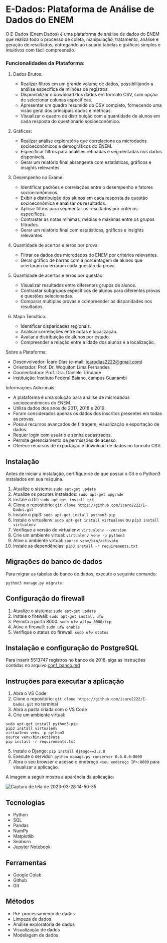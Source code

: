 # E-Dados: Plataforma de Análise de Dados do ENEM

O E-Dados (Enem Dados) é uma plataforma de análise de dados do ENEM que realiza todo o processo de coleta, manipulação, tratamento, análise e geração de resultados, entregando ao usuário tabelas e gráficos simples e intuitivos com fácil compreensão.

### Funcionalidades da Plataforma:

1. Dados Brutos:
   - Realizar filtros em um grande volume de dados, possibilitando a análise específica de milhões de registros.
   - Disponibilizar o download dos dados em formato CSV, com opção de selecionar colunas específicas.
   - Apresentar um quadro resumido do CSV completo, fornecendo uma visão geral dos principais dados e métricas.
   - Visualizar o quadro de distribuição com a quantidade de alunos em cada resposta do questionário socioeconômico.

2. Gráficos:
   - Realizar análise exploratória que correlaciona os microdados socioeconômicos e demográficos do ENEM.
   - Especificar filtros para análises refinadas e segmentadas nos dados disponíveis.
   - Gerar um relatório final abrangente com estatísticas, gráficos e insights relevantes.

3. Desempenho no Exame:
   - Identificar padrões e correlações entre o desempenho e fatores socioeconômicos.
   - Exibir a distribuição dos alunos em cada resposta da questão socioeconômica e analisar os resultados.
   - Aplicar filtros para segmentar os resultados por critérios específicos.
   - Contrastar as notas mínimas, médias e máximas entre os grupos filtrados.
   - Gerar um relatório final com estatísticas, gráficos e insights relevantes.

4. Quantidade de acertos e erros por prova:
   - Filtrar os dados dos microdados do ENEM por critérios relevantes.
   - Gerar gráfico de barras com a porcentagem de alunos que acertaram ou erraram cada questão da prova.

5. Quantidade de acertos e erros por questão:
   - Visualizar resultados entre diferentes grupos de alunos.
   - Contrastar subgrupos específicos de alunos para diferentes provas e questões selecionadas.
   - Comparar múltiplas provas e compreender as disparidades nos resultados.

6. Mapa Temático:
   - Identificar disparidades regionais.
   - Analisar correlações entre notas e localização.
   - Avaliar a distribuição de alunos por estado.
   - Compreender a relação entre a idade dos alunos e a localização.

Sobre a Plataforma:
- Desenvolvedor: Ícaro Dias (e-mail: icarodias2222@gmail.com)
- Orientador: Prof. Dr. Woquiton Lima Fernandes
- Coorientadora: Prof. Dra. Daniele Trindade
- Instituição: Instituto Federal Baiano, campus Guanambi

Informações Adicionais:
- A plataforma é uma solução para análise de microdados socioeconômicos do ENEM.
- Utiliza dados dos anos de 2017, 2018 e 2019.
- Foram considerados apenas os dados dos inscritos presentes em todas as provas.
- Possui recursos avançados de filtragem, visualização e exportação de dados.
- Requer login com usuário e senha cadastrados.
- Permite gerenciamento de permissões de acesso.
- Oferece recursos de exportação e download de dados no formato CSV.

## Instalação

Antes de iniciar a instalação, certifique-se de que possui o Git e o Python3 instalados em sua máquina.

1. Atualize o sistema: `sudo apt-get update`
2. Atualize os pacotes instalados: `sudo apt-get upgrade`
3. Instale o Git: `sudo apt-get install git`
4. Clone o repositório: `git clone https://github.com/icaro2222/E-Dados.git`
5. Instale o pip3: `sudo apt-get install python3-pip`
6. Instale o virtualenv: `sudo apt-get install virtualenv` ou `pip3 install virtualenv`
7. Verifique a versão do virtualenv: `virtualenv --version`
8. Crie um ambiente virtual: `virtualenv venv -p python3`
9. Ative o ambiente virtual: `source venv/bin/activate`
10. Instale as dependências: `pip3 install -r requirements.txt`

## Migrações do banco de dados

Para migrar as tabelas do banco de dados, execute o seguinte comando:

```
python3 manage.py migrate
```

## Configuração do firewall

1. Atualize o sistema: `sudo apt-get update`
2. Instale o firewall: `sudo apt-get install ufw`
3. Permita a porta 8000: `sudo ufw allow 8000/tcp`
4. Ative o firewall: `sudo ufw enable`
5. Verifique o status do firewall: `sudo ufw status`

## Instalação e configuração do PostgreSQL

Para inserir 5513747 registros no banco de 2018, siga as instruções contidas no arquivo [conf_banco.md](conf_banco.md)

## Instruções para executar a aplicação

1. Abra o VS Code
2. Clone o repositório: `git clone https://github.com/icaro2222/E-Dados.git` no terminal
3. Abra a pasta criada com o VS Code
4. Crie um ambiente virtual:
```
sudo apt-get install python3-pip
pip3 install virtualenv
virtualenv venv -p python3
source venv/bin/activate
pip install -r requirements.txt
```
5. Instale o Django: `pip install django==3.2.8`
6. Execute o servidor: `python manage.py runserver 0.0.0.0:8000`
7. Abra o seu browser e acesse o endereço `<seu endereço IP>:8000` para visualizar a aplicação.

A imagem a seguir mostra a aparência da aplicação:

![Captura de tela de 2023-03-28 14-50-35](https://user-images.githubusercontent.com/71037296/228325365-a3def359-e01a-4c9d-83f1-3877616fd55b.png)

## Tecnologias

- Python
- SQL
- Pandas
- NumPy
- Matplotlib
- Seaborn
- Jupyter Notebook

## Ferramentas

- Google Colab
- Github
- Git

## Métodos

- Pré-processamento de dados
- Limpeza de dados
- Análise exploratória de dados
- Visualização de dados
- Modelagem de dados

